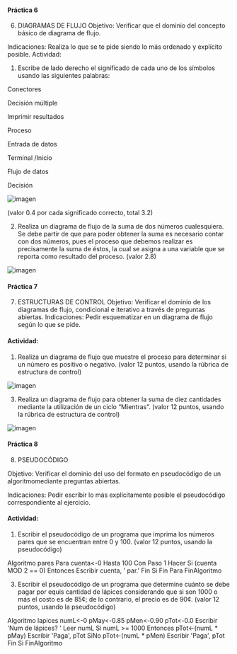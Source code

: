 #### Práctica 6
6. DIAGRAMAS DE FLUJO
Objetivo: Verificar que el dominio del concepto básico de diagrama de flujo.

Indicaciones: Realiza lo que se te pide siendo lo más ordenado y explícito posible.
Actividad:

  1. Escribe de lado derecho el significado de cada uno de los símbolos usando las
  siguientes palabras: 
  
  Conectores
  
  Decisión múltiple
  
  Imprimir resultados
  
  Proceso
  
  Entrada de datos
  
  Terminal /Inicio
  
  Flujo de datos
  
  Decisión
  
  ![imagen](https://user-images.githubusercontent.com/19659201/160164331-8017ce7a-87b8-4205-ba71-484cc55b471c.png)


  
  (valor 0.4 por cada significado correcto, total 3.2)
  
   2. Realiza un diagrama de flujo de la suma de dos números cualesquiera. Se debe partir de que para poder obtener la suma es necesario contar con dos números, pues el
    proceso que debemos realizar es precisamente la suma de éstos, la cual se asigna a una variable que se reporta como resultado del proceso. (valor 2.8)
    
 ![imagen](https://user-images.githubusercontent.com/19659201/160165963-91162bff-8999-47de-8c4d-fe124c97d581.png)


    
 #### Práctica 7
7. ESTRUCTURAS DE CONTROL
Objetivo: Verificar el dominio de los diagramas de flujo, condicional e iterativo a través de preguntas abiertas.
Indicaciones: Pedir esquematizar en un diagrama de flujo según lo que se pide.
#### Actividad:
  1. Realiza un diagrama de flujo que muestre el proceso para determinar si un número es positivo o negativo. (valor 12 puntos, usando la rúbrica de estructura de control)

![imagen](https://user-images.githubusercontent.com/19659201/160167468-426fd0c6-65b5-4b79-9241-69214f88306b.png)


  3. Realiza un diagrama de flujo para obtener la suma de diez cantidades mediante la utilización de un ciclo “Mientras”. (valor 12 puntos, usando la rúbrica de estructura de
control)

![imagen](https://user-images.githubusercontent.com/19659201/160169008-a681329f-e79d-4a2d-a309-51694fd37d97.png)


#### Práctica 8
8. PSEUDOCÓDIGO

Objetivo: Verificar el dominio del uso del formato en pseudocódigo de un algoritmomediante preguntas abiertas.

Indicaciones: Pedir escribir lo más explícitamente posible el pseudocódigo correspondiente al ejercicio.

#### Actividad:

  1. Escribir el pseudocódigo de un programa que imprima los números pares que se encuentran entre 0 y 100. (valor 12 puntos, usando la pseudocódigo)


Algoritmo pares
Para cuenta<-0 Hasta 100 Con Paso 1 Hacer
Si (cuenta MOD 2 == 0) Entonces
Escribir cuenta, ' par.'
Fin Si
Fin Para
FinAlgoritmo


  3. Escribir el pseudocódigo de un programa que determine cuánto se debe pagar por equis cantidad de lápices considerando que si son 1000 o más el costo es de 85¢; de lo
contrario, el precio es de 90¢. (valor 12 puntos, usando la pseudocódigo)

Algoritmo lapices
numL<-0
pMay<-0.85
pMen<-0.90
pTot<-0.0
Escribir 'Num de lápices? '
Leer numL
Si numL >= 1000 Entonces
pTot<-(numL * pMay)
Escribir 'Paga', pTot
SiNo
pTot<-(numL * pMen)
Escribir 'Paga', pTot
Fin Si
FinAlgoritmo

